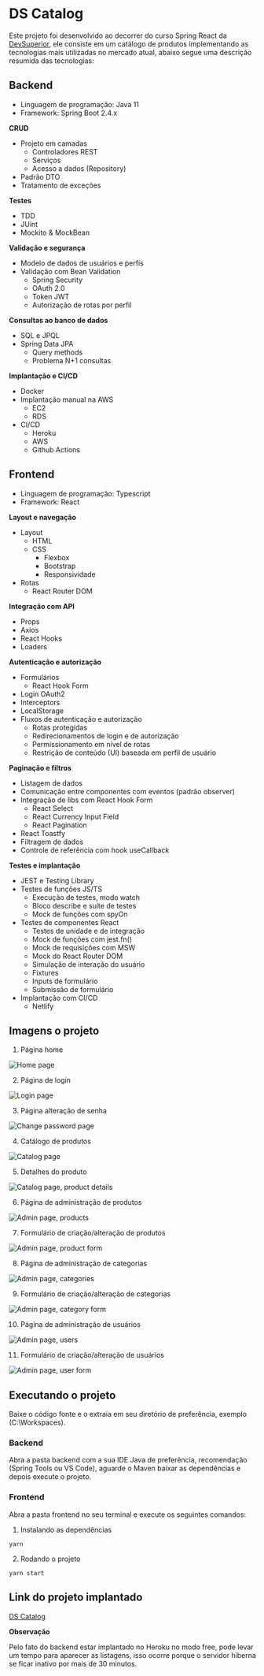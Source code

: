 # DS Catalog

Este projeto foi desenvolvido ao decorrer do curso Spring React da <a href="https://devsuperior.com.br/" target="_blank">DevSuperior</a>, ele consiste em um catálogo de produtos implementando as tecnologias mais utilizadas no mercado atual, abaixo segue uma descrição resumida das tecnologias:

## **Backend**

- Linguagem de programação: Java 11
- Framework: Spring Boot 2.4.x

**CRUD**

- Projeto em camadas
  - Controladores REST
  - Serviços
  - Acesso a dados (Repository)
- Padrão DTO
- Tratamento de exceções

**Testes**

- TDD
- JUint
- Mockito & MockBean

**Validação e segurança**

- Modelo de dados de usuários e perfis
- Validação com Bean Validation
  - Spring Security
  - OAuth 2.0
  - Token JWT
  - Autorização de rotas por perfil

**Consultas ao banco de dados**

- SQL e JPQL
- Spring Data JPA
  - Query methods
  - Problema N+1 consultas

**Implantação e CI/CD**

- Docker
- Implantação manual na AWS
  - EC2
  - RDS
- CI/CD
  - Heroku
  - AWS
  - Github Actions

## **Frontend**

- Linguagem de programação: Typescript
- Framework: React

**Layout e navegação**

- Layout
  - HTML
  - CSS
    - Flexbox
    - Bootstrap
    - Responsividade
- Rotas
  - React Router DOM

**Integração com API**

- Props
- Axios
- React Hooks
- Loaders

**Autenticação e autorização**

- Formulários
  - React Hook Form
- Login OAuth2
- Interceptors
- LocalStorage
- Fluxos de autenticação e autorização
  - Rotas protegidas
  - Redirecionamentos de login e de autorização
  - Permissionamento em nível de rotas
  - Restrição de conteúdo (UI) baseada em perfil de usuário

**Paginação e filtros**

- Listagem de dados
- Comunicação entre componentes com eventos (padrão observer)
- Integração de libs com React Hook Form
  - React Select
  - React Currency Input Field
  - React Pagination
- React Toastfy
- Filtragem de dados
- Controle de referência com hook useCallback

**Testes e implantação**

- JEST e Testing Library
- Testes de funções JS/TS
  - Execução de testes, modo watch
  - Bloco describe e suíte de testes
  - Mock de funções com spyOn
- Testes de componentes React
  - Testes de unidade e de integração
  - Mock de funções com jest.fn()
  - Mock de requisições com MSW
  - Mock do React Router DOM
  - Simulação de interação do usuário
  - Fixtures
  - Inputs de formulário
  - Submissão de formulário
- Implantação com CI/CD
  - Netlify

## Imagens o projeto

1. Página home

![Home page](/images/01-home-page.png)

2. Página de login

![Login page](/images/02-login-page.png)

3. Página alteração de senha

![Change password page](/images/03-change-password-page.png)

4. Catálogo de produtos

![Catalog page](/images/04-catalog-page.png)

5. Detalhes do produto

![Catalog page, product details](/images/05-catalog-page-product-details.png)

6. Página de administração de produtos

![Admin page, products](/images/06-admin-page-products.png)

7. Formulário de criação/alteração de produtos

![Admin page, product form](/images/07-admin-page-products-form.png)

8. Página de administração de categorias

![Admin page, categories](/images/08-admin-page-category-list.png)

9. Formulário de criação/alteração de categorias

![Admin page, category form](/images/09-admin-page-category-form.png)

10. Página de administração de usuários

![Admin page, users](/images/10-admin-page-user-list.png)

11. Formulário de criação/alteração de usuários

![Admin page, user form](/images/11-admin-page-user-form.png)

## Executando o projeto

Baixe o código fonte e o extraia em seu diretório de preferência, exemplo (C:\Workspaces).

### Backend

Abra a pasta backend com a sua IDE Java de preferência, recomendação (Spring Tools ou VS Code), aguarde o Maven baixar as dependências e depois execute o projeto.

### Frontend

Abra a pasta frontend no seu terminal e execute os seguintes comandos:

1. Instalando as dependências

```
yarn
```

2. Rodando o projeto

```
yarn start
```

## Link do projeto implantado

<a href="https://acsousa-dscatalog.netlify.app/" target="_blank">DS Catalog</a>

**Observação**

Pelo fato do backend estar implantado no Heroku no modo free, pode levar um tempo para aparecer as listagens, isso ocorre porque o servidor hiberna se ficar inativo por mais de 30 minutos.
